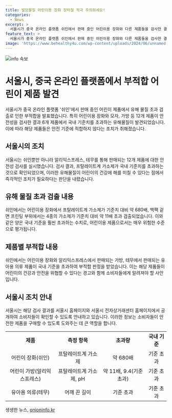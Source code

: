 ```yaml
---
title: 발암물질 어린이용 장화 장마철 적극 주의하세요!
categories:
  - News
excerpt: >
  서울시가 중국 온라인 플랫폼 쉬인에서 판매 중인 어린이용 장화와 다른 제품들을 검사한 결과, 국내 기준치를 초과하는 발암물질이나 유해물질이 발견됐다고 밝혔습니다. 어린이용 장화와 가방 등 12개 제품 중 6개 제품에서 문제가 발견되었는데, 이로 인해 유아에게 치명적인 사고로 이어질 수 있는 문제가 발견되었습니다. 더 자세한 내용은 서울시 홈페이지나 서울시 전자상거래센터 홈페이지에서 확인할 수 있습니다.
feature_text: >
  서울시가 중국 온라인 플랫폼 쉬인에서 판매 중인 어린이용 장화와 다른 제품들을 검사한 결과, 국내 기준치를 초과하는 발암물질이나 유해물질이 발견됐다고 밝혔습니다. 어린이용 장화와 가방 등 12개 제품 중 6개 제품에서 문제가 발견되었는데, 이로 인해 유아에게 치명적인 사고로 이어질 수 있는 문제가 발견되었습니다. 더 자세한 내용은 서울시 홈페이지나 서울시 전자상거래센터 홈페이지에서 확인할 수 있습니다.
image: 'https://www.behealthy4u.com/wp-content/uploads/2024/06/unnamed-file.png'
---
```


<p><img src="https://www.behealthy4u.com/wp-content/uploads/2024/06/unnamed-file.png" alt="info 속보" /></p>

<h1>서울시, 중국 온라인 플랫폼에서 부적합 어린이 제품 발견</h1>

<p data-ke-size="size16">서울시가 중국 온라인 플랫폼 '쉬인'에서 판매 중인 어린이 제품에서 유해 물질 초과 검출로 인한 부적합을 발표했습니다. 특히 어린이용 장화와 모자, 가방 등 12개 제품이 안전성을 검사한 결과 6개 제품에서 국내 기준치를 초과하는 유해물질이 발견되었습니다. 이에 따라 해당 제품들은 안전 기준에 적합하지 않다는 조치가 취해졌습니다.</p>

<h2 data-ke-size="size26">서울시의 조치</h2>

<p data-ke-size="size16">서울시는 쉬인뿐만 아니라 알리익스프레스, 테무를 통해 판매되는 12개 제품에 대한 안전성 검사를 실시했습니다. 검사 결과, 프탈레이트계 가소제가 국내 기준치를 초과하는 것으로 확인되었으며, 이러한 유해물질이 어린이의 건강에 해를 미칠 수 있다는 점에서 즉각적인 조치가 필요하다는 판단을 내렸습니다.</p>

<h2 data-ke-size="size26">유해 물질 초과 검출 내용</h2>

<p data-ke-size="size16">쉬인에서는 어린이용 장화에서 프탈레이트계 가소제가 기준치 대비 약 680배, 백팩 겉면 프린팅 부위에서는 4종의 가소제가 기준치 대비 약 11배 초과 검출되었습니다. 이와 같은 양은 국내 기준을 훨씬 초과하는 수치로, 어린이용 제품으로서는 매우 위험한 수준으로 평가됩니다.</p>

<h2 data-ke-size="size26">제품별 부적합 내용</h2>

<p data-ke-size="size16">쉬인에서는 어린이용 장화와 알리익스프레스에서 판매되는 가방, 테무에서 판매되는 유아용 의류 제품이 국내 기준을 초과하여 부적합 판정을 받았습니다. 이는 해당 제품들이 어린이의 건강과 안전을 위협할 수 있다는 경고와 함께 소비자들에게 알려져야 할 사안입니다.</p>

<h2 data-ke-size="size26">서울시 조치 안내</h2>

<p data-ke-size="size16">서울시는 해당 검사 결과를 서울시 홈페이지와 서울시 전자상거래센터 홈페이지에서 공개하여 소비자들이 확인할 수 있도록 안내하고 있습니다. 이러한 정보는 소비자들이 안전한 제품을 구매할 수 있도록 도와주는 데 큰 역할을 합니다.</p>

<table>
  <tbody>
    <tr>
      <td style="text-align: center; height: 17px;"><b>제품</b></td>
      <td style="text-align: center; height: 17px;"><b>측정 항목</b></td>
      <td style="text-align: center; height: 17px;"><b>초과량</b></td>
      <td style="text-align: center; height: 17px;"><b>국내 기준</b></td>
    </tr>
    <tr>
      <td style="text-align: center; height: 17px;">어린이 장화(쉬인)</td>
      <td style="text-align: center; height: 17px;">프탈레이트계 가소제</td>
      <td style="text-align: center; height: 17px;">약 680배</td>
      <td style="text-align: center; height: 17px;">기준 초과</td>
    </tr>
    <tr>
      <td style="text-align: center; height: 17px;">어린이 가방(알리익스프레스)</td>
      <td style="text-align: center; height: 17px;">프탈레이트계 가소제, pH</td>
      <td style="text-align: center; height: 17px;">약 11배, 9.4(기준 초과)</td>
      <td style="text-align: center; height: 17px;">기준 초과</td>
    </tr>
    <tr>
      <td style="text-align: center; height: 17px;">유아용 의류(테무)</td>
      <td style="text-align: center; height: 17px;">어깨 끈 길이</td>
      <td style="text-align: center; height: 17px;">기준 초과</td>
      <td style="text-align: center; height: 17px;">기준 초과</td>
    </tr>
  </tbody>
</table>
생생한 뉴스, <a href="https://onioninfo.kr" rel="dofollow">onioninfo.kr</a>


